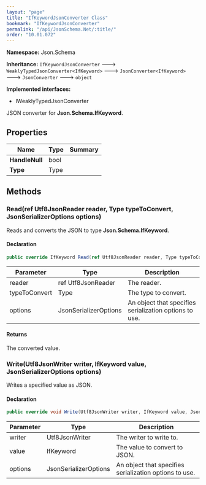 ```yaml
---
layout: "page"
title: "IfKeywordJsonConverter Class"
bookmark: "IfKeywordJsonConverter"
permalink: "/api/JsonSchema.Net/:title/"
order: "10.01.072"
---
```

**Namespace:** Json.Schema

**Inheritance:**
`IfKeywordJsonConverter`
 🡒 
`WeaklyTypedJsonConverter<IfKeyword>`
 🡒 
`JsonConverter<IfKeyword>`
 🡒 
`JsonConverter`
 🡒 
`object`

**Implemented interfaces:**

- IWeaklyTypedJsonConverter

JSON converter for **Json.Schema.IfKeyword**.

## Properties

| Name | Type | Summary |
|---|---|---|
| **HandleNull** | bool |  |
| **Type** | Type |  |

## Methods

### Read(ref Utf8JsonReader reader, Type typeToConvert, JsonSerializerOptions options)

Reads and converts the JSON to type **Json.Schema.IfKeyword**.

#### Declaration

```c#
public override IfKeyword Read(ref Utf8JsonReader reader, Type typeToConvert, JsonSerializerOptions options)
```

| Parameter | Type | Description |
|---|---|---|
| reader | ref Utf8JsonReader | The reader. |
| typeToConvert | Type | The type to convert. |
| options | JsonSerializerOptions | An object that specifies serialization options to use. |


#### Returns

The converted value.

### Write(Utf8JsonWriter writer, IfKeyword value, JsonSerializerOptions options)

Writes a specified value as JSON.

#### Declaration

```c#
public override void Write(Utf8JsonWriter writer, IfKeyword value, JsonSerializerOptions options)
```

| Parameter | Type | Description |
|---|---|---|
| writer | Utf8JsonWriter | The writer to write to. |
| value | IfKeyword | The value to convert to JSON. |
| options | JsonSerializerOptions | An object that specifies serialization options to use. |


